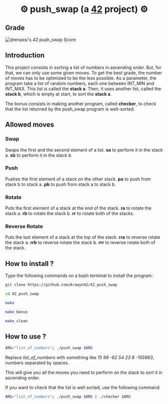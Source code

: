 # <div align="center">⚙️ push_swap (a [42](https://42perpignan.fr/) project) ⚙️</div>

## Grade
![drenassi's 42 push_swap Score](https://badge42.coday.fr/api/v2/clph33bao098101t6vnzqbe17/project/3373435)

## Introduction
This project consists in sorting a list of numbers in ascending order. But, for that, we can only use some given moves.
To get the best grade, the number of moves has to be optimized to be the less possible.
As a parameter, the program take a list of random numbers, each one between INT_MIN and INT_MAX. This list is called the **stack a**. Then, it uses another list, called the **stack b**, which is empty at start, to sort the **stack a**.

The bonus consists in making another program, called **checker**, to check that the list returned by the push_swap program is well-sorted.

## Allowed moves
### Swap
Swaps the first and the second element of a list.
**sa** to perform it in the stack a.
**sb** to perform it in the stack b.

### Push
Pushes the first element of a stack on the other stack.
**pa** to push from stack b to stack a.
**pb** to push from stack a to stack b.

### Rotate
Puts the first element of a stack at the end of the stack.
**ra** to rotate the stack a.
**rb** to rotate the stack b.
**rr** to rotate both of the stacks.

### Reverse Rotate
Puts the last element of a stack at the top of the stack.
**rra** to reverse rotate the stack a.
**rrb** to reverse rotate the stack b.
**rrr** to reverse rotate both of the stack.

## How to install ?
Type the following commands on a bash terminal to install the program:
```bash
git clone https://github.com/Arawyn42/42_push_swap
```
```bash
cd 42_push_swap
```
```bash
make
```
```bash
make bonus
```
```bash
make clean
```

## How to use ?
```bash
ARG="list_of_numbers"; ./push_swap $ARG
```
Replace *list_of_numbers* with something like *15 99 -62 54 23 8 -155963*, numbers separated by spaces.

This will give you all the moves you need to perform on the stack to sort it in ascending order.

If you want to check that the list is well sorted, use the following command:
```bash
ARG="list_of_numbers"; ./push_swap $ARG | ./checker $ARG
```
